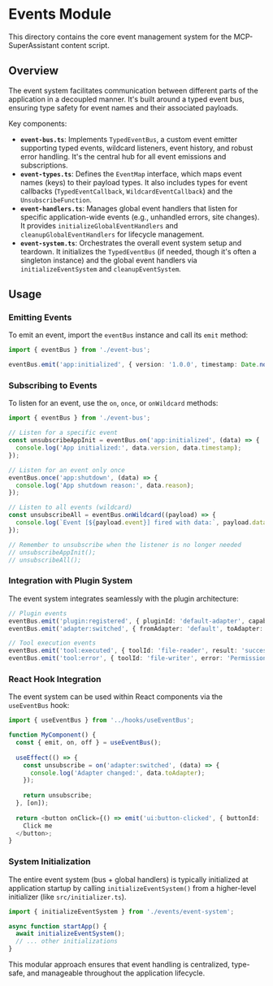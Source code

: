 # Events Module

This directory contains the core event management system for the MCP-SuperAssistant content script.

## Overview

The event system facilitates communication between different parts of the application in a decoupled manner. It's built around a typed event bus, ensuring type safety for event names and their associated payloads.

Key components:

- **`event-bus.ts`**: Implements `TypedEventBus`, a custom event emitter supporting typed events, wildcard listeners, event history, and robust error handling. It's the central hub for all event emissions and subscriptions.
- **`event-types.ts`**: Defines the `EventMap` interface, which maps event names (keys) to their payload types. It also includes types for event callbacks (`TypedEventCallback`, `WildcardEventCallback`) and the `UnsubscribeFunction`.
- **`event-handlers.ts`**: Manages global event handlers that listen for specific application-wide events (e.g., unhandled errors, site changes). It provides `initializeGlobalEventHandlers` and `cleanupGlobalEventHandlers` for lifecycle management.
- **`event-system.ts`**: Orchestrates the overall event system setup and teardown. It initializes the `TypedEventBus` (if needed, though it's often a singleton instance) and the global event handlers via `initializeEventSystem` and `cleanupEventSystem`.

## Usage

### Emitting Events

To emit an event, import the `eventBus` instance and call its `emit` method:

```typescript
import { eventBus } from './event-bus';

eventBus.emit('app:initialized', { version: '1.0.0', timestamp: Date.now() });
```

### Subscribing to Events

To listen for an event, use the `on`, `once`, or `onWildcard` methods:

```typescript
import { eventBus } from './event-bus';

// Listen for a specific event
const unsubscribeAppInit = eventBus.on('app:initialized', (data) => {
  console.log('App initialized:', data.version, data.timestamp);
});

// Listen for an event only once
eventBus.once('app:shutdown', (data) => {
  console.log('App shutdown reason:', data.reason);
});

// Listen to all events (wildcard)
const unsubscribeAll = eventBus.onWildcard((payload) => {
  console.log(`Event [${payload.event}] fired with data:`, payload.data);
});

// Remember to unsubscribe when the listener is no longer needed
// unsubscribeAppInit();
// unsubscribeAll();
```

### Integration with Plugin System

The event system integrates seamlessly with the plugin architecture:

```typescript
// Plugin events
eventBus.emit('plugin:registered', { pluginId: 'default-adapter', capabilities: ['insertText'] });
eventBus.emit('adapter:switched', { fromAdapter: 'default', toAdapter: 'gemini' });

// Tool execution events
eventBus.emit('tool:executed', { toolId: 'file-reader', result: 'success' });
eventBus.emit('tool:error', { toolId: 'file-writer', error: 'Permission denied' });
```

### React Hook Integration

The event system can be used within React components via the `useEventBus` hook:

```typescript
import { useEventBus } from '../hooks/useEventBus';

function MyComponent() {
  const { emit, on, off } = useEventBus();
  
  useEffect(() => {
    const unsubscribe = on('adapter:switched', (data) => {
      console.log('Adapter changed:', data.toAdapter);
    });
    
    return unsubscribe;
  }, [on]);
  
  return <button onClick={() => emit('ui:button-clicked', { buttonId: 'test' })}>
    Click me
  </button>;
}
```

### System Initialization

The entire event system (bus + global handlers) is typically initialized at application startup by calling `initializeEventSystem()` from a higher-level initializer (like `src/initializer.ts`).

```typescript
import { initializeEventSystem } from './events/event-system';

async function startApp() {
  await initializeEventSystem();
  // ... other initializations
}
```

This modular approach ensures that event handling is centralized, type-safe, and manageable throughout the application lifecycle.
